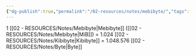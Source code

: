 ```yaml
---
{"dg-publish":true,"permalink":"/02-resources/notes/mebibyte/","tags":["mathe/binärzahlen"],"noteIcon":"","updated":"2025-03-24T09:10:01.880+01:00"}
---
```


1 [[02 - RESOURCES/Notes/Mebibyte\|Mebibyte]] ([[02 - RESOURCES/Notes/Mebibyte\|MiB]]) = 1.024 [[02 - RESOURCES/Notes/Kibibyte\|Kibibyte]] = 1.048.576 [[02 - RESOURCES/Notes/Byte\|Byte]]